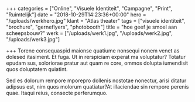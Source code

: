 +++
categories = ["Online", "Visuele Identiteit", "Campagne", "Print", "Ruimtelijk"]
date = "2018-10-29T14:23:36+00:00"
hero = "/uploads/werkhero.jpg"
klant = "Atlas theater"
tags = ["visuele identiteit", "brochure", "gerneflyers", "photobooth"]
title = "hoe geef je smoel aan scheepsbouw?"
werk = ["/uploads/werk1.jpg", "/uploads/werk2.jpg", "/uploads/werk3.jpg"]

+++
Torene consequaspid maionse quatiume nonsequi nonem venet as dolesed itasiment. Et fuga. Ut in rerspiciam experat ma voluptatur? Totatur epudam sus, soloriorae pratur aut quam re core, ommos dolupta iumendisit quos doluptatem quiatint.


Sed es dolorum rempore mporepro dollenis nostotae nonectur, arisi ditatur adipsus est, nim quos molorum quatiatur?At illaciendae sin rempore perenis quae. Itaqui reius, consecte perferumquo.